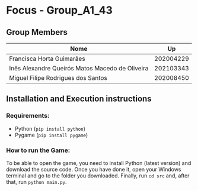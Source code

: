 # Focus - Group_A1_43

## Group Members 
| Nome                                      | Up        |
|-------------------------------------------|-----------|
| Francisca Horta Guimarães                 | 202004229 |
| Inês Alexandre Queirós Matos Macedo de Oliveira | 202103343 |
| Miguel Filipe Rodrigues dos Santos  | 202008450 |

## Installation and Execution instructions

### Requirements:
- Python (`pip install python`)
- Pygame (`pip install pygame`)

### How to run the Game:

To be able to open the game, you need to install Python (latest version) and download the source code. Once you have done it, open your Windows terminal and go to the folder you downloaded. 
Finally, run `cd src` and, after that, run `python main.py`.
